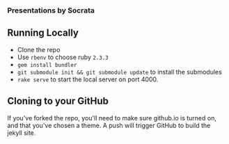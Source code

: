 ### Presentations by Socrata


## Running Locally

- Clone the repo
- Use `rbenv` to choose ruby `2.3.3`
- `gem install bundler`
- `git submodule init && git submodule update` to install the submodules
- `rake serve` to start the local server on port 4000.


## Cloning to your GitHub
If you've forked the repo, you'll need to make sure github.io is turned on, and that you've chosen a theme. A push will trigger GitHub to build the jekyll site.